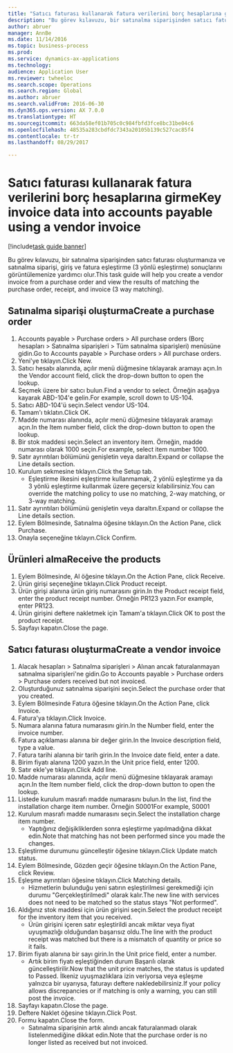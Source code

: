 ```yaml
--- 
title: "Satıcı faturası kullanarak fatura verilerini borç hesaplarına girme"
description: "Bu görev kılavuzu, bir satınalma siparişinden satıcı faturası oluşturmanıza ve satınalma siparişi, giriş ve fatura eşleştirme (3 yönlü eşleştirme) sonuçlarını görüntülemenize yardımcı olur."
author: abruer
manager: AnnBe
ms.date: 11/14/2016
ms.topic: business-process
ms.prod: 
ms.service: dynamics-ax-applications
ms.technology: 
audience: Application User
ms.reviewer: twheeloc
ms.search.scope: Operations
ms.search.region: Global
ms.author: abruer
ms.search.validFrom: 2016-06-30
ms.dyn365.ops.version: AX 7.0.0
ms.translationtype: HT
ms.sourcegitcommit: 663da58ef01b705c0c984fbfd3fce8bc31be04c6
ms.openlocfilehash: 48535a283cbdfdc7343a20105b139c527cac85f4
ms.contentlocale: tr-tr
ms.lasthandoff: 08/29/2017

---
```

# <a name="key-invoice-data-into-accounts-payable-using-a-vendor-invoice"></a><span data-ttu-id="6f87a-103">Satıcı faturası kullanarak fatura verilerini borç hesaplarına girme</span><span class="sxs-lookup"><span data-stu-id="6f87a-103">Key invoice data into accounts payable using a vendor invoice</span></span>

[!include[task guide banner](../../includes/task-guide-banner.md)]

<span data-ttu-id="6f87a-104">Bu görev kılavuzu, bir satınalma siparişinden satıcı faturası oluşturmanıza ve satınalma siparişi, giriş ve fatura eşleştirme (3 yönlü eşleştirme) sonuçlarını görüntülemenize yardımcı olur.</span><span class="sxs-lookup"><span data-stu-id="6f87a-104">This task guide will help you create a vendor invoice from a purchase order and view the results of matching the purchase order, receipt, and invoice (3 way matching).</span></span>


## <a name="create-a-purchase-order"></a><span data-ttu-id="6f87a-105">Satınalma siparişi oluşturma</span><span class="sxs-lookup"><span data-stu-id="6f87a-105">Create a purchase order</span></span>
1. <span data-ttu-id="6f87a-106">Accounts payable > Purchase orders > All purchase orders (Borç hesapları > Satınalma siparişleri > Tüm satınalma siparişleri) menüsüne gidin.</span><span class="sxs-lookup"><span data-stu-id="6f87a-106">Go to Accounts payable > Purchase orders > All purchase orders.</span></span>
2. <span data-ttu-id="6f87a-107">Yeni'ye tıklayın.</span><span class="sxs-lookup"><span data-stu-id="6f87a-107">Click New.</span></span>
3. <span data-ttu-id="6f87a-108">Satıcı hesabı alanında, açılır menü düğmesine tıklayarak aramayı açın.</span><span class="sxs-lookup"><span data-stu-id="6f87a-108">In the Vendor account field, click the drop-down button to open the lookup.</span></span>
4. <span data-ttu-id="6f87a-109">Seçmek üzere bir satıcı bulun.</span><span class="sxs-lookup"><span data-stu-id="6f87a-109">Find a vendor to select.</span></span> <span data-ttu-id="6f87a-110">Örneğin aşağıya kayarak ABD-104'e gelin.</span><span class="sxs-lookup"><span data-stu-id="6f87a-110">For example, scroll down to US-104.</span></span>
5. <span data-ttu-id="6f87a-111">Satıcı ABD-104'ü seçin.</span><span class="sxs-lookup"><span data-stu-id="6f87a-111">Select vendor US-104.</span></span>
6. <span data-ttu-id="6f87a-112">Tamam'ı tıklatın.</span><span class="sxs-lookup"><span data-stu-id="6f87a-112">Click OK.</span></span>
7. <span data-ttu-id="6f87a-113">Madde numarası alanında, açılır menü düğmesine tıklayarak aramayı açın.</span><span class="sxs-lookup"><span data-stu-id="6f87a-113">In the Item number field, click the drop-down button to open the lookup.</span></span>
8. <span data-ttu-id="6f87a-114">Bir stok maddesi seçin.</span><span class="sxs-lookup"><span data-stu-id="6f87a-114">Select an inventory item.</span></span> <span data-ttu-id="6f87a-115">Örneğin, madde numarası olarak 1000 seçin.</span><span class="sxs-lookup"><span data-stu-id="6f87a-115">For example, select item number 1000.</span></span>
9. <span data-ttu-id="6f87a-116">Satır ayrıntıları bölümünü genişletin veya daraltın.</span><span class="sxs-lookup"><span data-stu-id="6f87a-116">Expand or collapse the Line details section.</span></span>
10. <span data-ttu-id="6f87a-117">Kurulum sekmesine tıklayın.</span><span class="sxs-lookup"><span data-stu-id="6f87a-117">Click the Setup tab.</span></span>
    * <span data-ttu-id="6f87a-118">Eşleştirme ilkesini eşleştirme kullanmamak, 2 yönlü eşleştirme ya da 3 yönlü eşleştirme kullanmak üzere geçersiz kılabilirsiniz.</span><span class="sxs-lookup"><span data-stu-id="6f87a-118">You can override the matching policy to use no matching, 2-way matching, or 3-way matching.</span></span>  
11. <span data-ttu-id="6f87a-119">Satır ayrıntıları bölümünü genişletin veya daraltın.</span><span class="sxs-lookup"><span data-stu-id="6f87a-119">Expand or collapse the Line details section.</span></span>
12. <span data-ttu-id="6f87a-120">Eylem Bölmesinde, Satınalma öğesine tıklayın.</span><span class="sxs-lookup"><span data-stu-id="6f87a-120">On the Action Pane, click Purchase.</span></span>
13. <span data-ttu-id="6f87a-121">Onayla seçeneğine tıklayın.</span><span class="sxs-lookup"><span data-stu-id="6f87a-121">Click Confirm.</span></span>

## <a name="receive-the-products"></a><span data-ttu-id="6f87a-122">Ürünleri alma</span><span class="sxs-lookup"><span data-stu-id="6f87a-122">Receive the products</span></span>
1. <span data-ttu-id="6f87a-123">Eylem Bölmesinde, Al öğesine tıklayın.</span><span class="sxs-lookup"><span data-stu-id="6f87a-123">On the Action Pane, click Receive.</span></span>
2. <span data-ttu-id="6f87a-124">Ürün girişi seçeneğine tıklayın.</span><span class="sxs-lookup"><span data-stu-id="6f87a-124">Click Product receipt.</span></span>
3. <span data-ttu-id="6f87a-125">Ürün girişi alanına ürün giriş numarasını girin.</span><span class="sxs-lookup"><span data-stu-id="6f87a-125">In the Product receipt field, enter the product receipt number.</span></span> <span data-ttu-id="6f87a-126">Örneğin PR123 yazın.</span><span class="sxs-lookup"><span data-stu-id="6f87a-126">For example, enter PR123.</span></span>
4. <span data-ttu-id="6f87a-127">Ürün girişini deftere nakletmek için Tamam'a tıklayın.</span><span class="sxs-lookup"><span data-stu-id="6f87a-127">Click OK to post the product receipt.</span></span>
5. <span data-ttu-id="6f87a-128">Sayfayı kapatın.</span><span class="sxs-lookup"><span data-stu-id="6f87a-128">Close the page.</span></span>

## <a name="create-a-vendor-invoice"></a><span data-ttu-id="6f87a-129">Satıcı faturası oluşturma</span><span class="sxs-lookup"><span data-stu-id="6f87a-129">Create a vendor invoice</span></span>
1. <span data-ttu-id="6f87a-130">Alacak hesapları > Satınalma siparişleri > Alınan ancak faturalanmayan satınalma siparişleri'ne gidin.</span><span class="sxs-lookup"><span data-stu-id="6f87a-130">Go to Accounts payable > Purchase orders > Purchase orders received but not invoiced.</span></span>
2. <span data-ttu-id="6f87a-131">Oluşturduğunuz satınalma siparişini seçin.</span><span class="sxs-lookup"><span data-stu-id="6f87a-131">Select the purchase order that you created.</span></span>
3. <span data-ttu-id="6f87a-132">Eylem Bölmesinde Fatura öğesine tıklayın.</span><span class="sxs-lookup"><span data-stu-id="6f87a-132">On the Action Pane, click Invoice.</span></span>
4. <span data-ttu-id="6f87a-133">Fatura'ya tıklayın.</span><span class="sxs-lookup"><span data-stu-id="6f87a-133">Click Invoice.</span></span>
5. <span data-ttu-id="6f87a-134">Numara alanına fatura numarasını girin.</span><span class="sxs-lookup"><span data-stu-id="6f87a-134">In the Number field, enter the invoice number.</span></span>
6. <span data-ttu-id="6f87a-135">Fatura açıklaması alanına bir değer girin.</span><span class="sxs-lookup"><span data-stu-id="6f87a-135">In the Invoice description field, type a value.</span></span>
7. <span data-ttu-id="6f87a-136">Fatura tarihi alanına bir tarih girin.</span><span class="sxs-lookup"><span data-stu-id="6f87a-136">In the Invoice date field, enter a date.</span></span>
8. <span data-ttu-id="6f87a-137">Birim fiyatı alanına 1200 yazın.</span><span class="sxs-lookup"><span data-stu-id="6f87a-137">In the Unit price field, enter 1200.</span></span>
9. <span data-ttu-id="6f87a-138">Satır ekle'ye tıklayın.</span><span class="sxs-lookup"><span data-stu-id="6f87a-138">Click Add line.</span></span>
10. <span data-ttu-id="6f87a-139">Madde numarası alanında, açılır menü düğmesine tıklayarak aramayı açın.</span><span class="sxs-lookup"><span data-stu-id="6f87a-139">In the Item number field, click the drop-down button to open the lookup.</span></span>
11. <span data-ttu-id="6f87a-140">Listede kurulum masrafı madde numarasını bulun.</span><span class="sxs-lookup"><span data-stu-id="6f87a-140">In the list, find the installation charge item number.</span></span> <span data-ttu-id="6f87a-141">Örneğin S0001</span><span class="sxs-lookup"><span data-stu-id="6f87a-141">For example, S0001</span></span>
12. <span data-ttu-id="6f87a-142">Kurulum masrafı madde numarasını seçin.</span><span class="sxs-lookup"><span data-stu-id="6f87a-142">Select the installation charge item number.</span></span>
    * <span data-ttu-id="6f87a-143">Yaptığınız değişikliklerden sonra eşleştirme yapılmadığına dikkat edin.</span><span class="sxs-lookup"><span data-stu-id="6f87a-143">Note that matching has not been performed since you made the changes.</span></span>  
13. <span data-ttu-id="6f87a-144">Eşleştirme durumunu güncelleştir öğesine tıklayın.</span><span class="sxs-lookup"><span data-stu-id="6f87a-144">Click Update match status.</span></span>
14. <span data-ttu-id="6f87a-145">Eylem Bölmesinde, Gözden geçir öğesine tıklayın.</span><span class="sxs-lookup"><span data-stu-id="6f87a-145">On the Action Pane, click Review.</span></span>
15. <span data-ttu-id="6f87a-146">Eşleşme ayrıntıları öğesine tıklayın.</span><span class="sxs-lookup"><span data-stu-id="6f87a-146">Click Matching details.</span></span>
    * <span data-ttu-id="6f87a-147">Hizmetlerin bulunduğu yeni satırın eşleştirilmesi gerekmediği için durumu "Gerçekleştirilmedi" olarak kalır.</span><span class="sxs-lookup"><span data-stu-id="6f87a-147">The new line with services does not need to be matched so the status stays "Not performed".</span></span>  
16. <span data-ttu-id="6f87a-148">Aldığınız stok maddesi için ürün girişini seçin.</span><span class="sxs-lookup"><span data-stu-id="6f87a-148">Select the product receipt for the inventory item that you received.</span></span>
    * <span data-ttu-id="6f87a-149">Ürün girişini içeren satır eşleştirildi ancak miktar veya fiyat uyuşmazlığı olduğundan başarısız oldu.</span><span class="sxs-lookup"><span data-stu-id="6f87a-149">The line with the product receipt was matched but there is a mismatch of quantity or price so it fails.</span></span>  
17. <span data-ttu-id="6f87a-150">Birim fiyatı alanına bir sayı girin.</span><span class="sxs-lookup"><span data-stu-id="6f87a-150">In the Unit price field, enter a number.</span></span>
    * <span data-ttu-id="6f87a-151">Artık birim fiyatı eşleştiğinden durum Başarılı olarak güncelleştirilir.</span><span class="sxs-lookup"><span data-stu-id="6f87a-151">Now that the unit price matches, the status is updated to Passed.</span></span> <span data-ttu-id="6f87a-152">İlkeniz uyuşmazlıklara izin veriyorsa veya eşleşme yalnızca bir uyarıysa, faturayı deftere nakledebilirsiniz.</span><span class="sxs-lookup"><span data-stu-id="6f87a-152">If your policy allows discrepancies or if matching is only a warning, you can still post the invoice.</span></span>  
18. <span data-ttu-id="6f87a-153">Sayfayı kapatın.</span><span class="sxs-lookup"><span data-stu-id="6f87a-153">Close the page.</span></span>
19. <span data-ttu-id="6f87a-154">Deftere Naklet öğesine tıklayın.</span><span class="sxs-lookup"><span data-stu-id="6f87a-154">Click Post.</span></span>
20. <span data-ttu-id="6f87a-155">Formu kapatın.</span><span class="sxs-lookup"><span data-stu-id="6f87a-155">Close the form.</span></span>
    * <span data-ttu-id="6f87a-156">Satınalma siparişinin artık alındı ancak faturalanmadı olarak listelenmediğine dikkat edin.</span><span class="sxs-lookup"><span data-stu-id="6f87a-156">Note that the purchase order is no longer listed as received but not invoiced.</span></span>  


